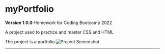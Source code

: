 # myPortfolio

**Version 1.0.0**
Homework for Coding Bootcamp 2022

A project used to practice and master CSS and HTML

The project is a portfolio
![Project Screenshot](/assets/images/screencapture-file-Users-rainierdotulong-Desktop-Homework-PortfolioWebsite-index-html-2022-06-23-17_47_43.png)

---

##
